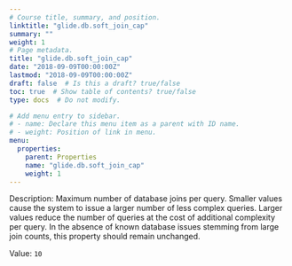```yaml
---
# Course title, summary, and position.
linktitle: "glide.db.soft_join_cap"
summary: ""
weight: 1
# Page metadata.
title: "glide.db.soft_join_cap"
date: "2018-09-09T00:00:00Z"
lastmod: "2018-09-09T00:00:00Z"
draft: false  # Is this a draft? true/false
toc: true  # Show table of contents? true/false
type: docs  # Do not modify.

# Add menu entry to sidebar.
# - name: Declare this menu item as a parent with ID name.
# - weight: Position of link in menu.
menu:
  properties:
    parent: Properties
    name: "glide.db.soft_join_cap"
    weight: 1
---
```


Description: Maximum number of database joins per query. Smaller values cause the system to issue a larger number of less complex queries. Larger values reduce the number of queries at the cost of additional complexity per query. In the absence of known database issues stemming from large join counts, this property should remain unchanged.


Value: `10`